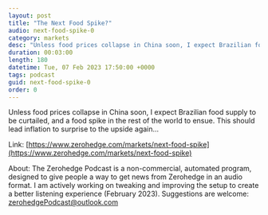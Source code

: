 ```yaml
---
layout: post
title: "The Next Food Spike?"
audio: next-food-spike-0
category: markets
desc: "Unless food prices collapse in China soon, I expect Brazilian food supply to be curtailed, and a food spike in the rest of the world to ensue. This should lead inflation to surprise to the upside again..."
duration: 00:03:00
length: 180
datetime: Tue, 07 Feb 2023 17:50:00 +0000
tags: podcast
guid: next-food-spike-0
order: 0
---
```

Unless food prices collapse in China soon, I expect Brazilian food supply to be curtailed, and a food spike in the rest of the world to ensue. This should lead inflation to surprise to the upside again...

Link: [https://www.zerohedge.com/markets/next-food-spike](https://www.zerohedge.com/markets/next-food-spike)

About: The Zerohedge Podcast is a non-commercial, automated program, designed to give people a way to get news from Zerohedge in an audio format.  I am actively working on tweaking and improving the setup to create a better listening experience (February 2023).  Suggestions are welcome: [zerohedgePodcast@outlook.com](mailto:zerohedgePodcast@outlook.com)